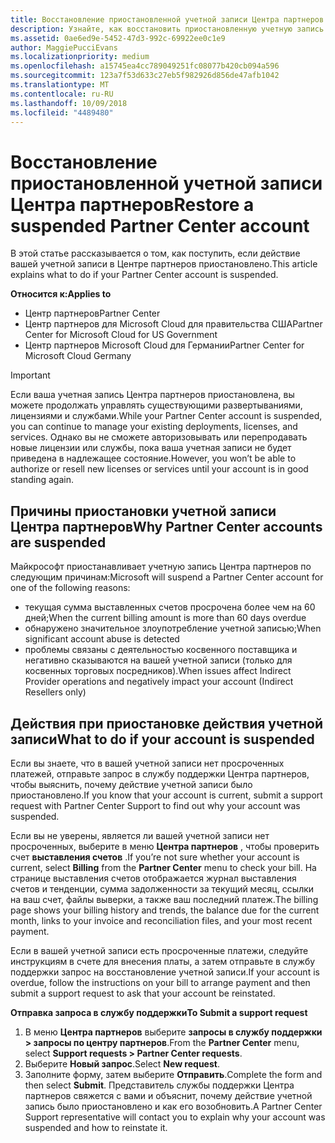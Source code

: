 ```yaml
---
title: Восстановление приостановленной учетной записи Центра партнеров | Центр партнеров
description: Узнайте, как восстановить приостановленную учетную запись Центра партнеров, причины приостановки учетной записи партнера и как можно использовать учетную запись во время приостановки.
ms.assetid: 0ae6ed9e-5452-47d3-992c-69922ee0c1e9
author: MaggiePucciEvans
ms.localizationpriority: medium
ms.openlocfilehash: a15745ea4cc789049251fc08077b420cb094a596
ms.sourcegitcommit: 123a7f53d633c27eb5f982926d856de47afb1042
ms.translationtype: MT
ms.contentlocale: ru-RU
ms.lasthandoff: 10/09/2018
ms.locfileid: "4489480"
---
```

# <a name="restore-a-suspended-partner-center-account"></a><span data-ttu-id="cd74a-103">Восстановление приостановленной учетной записи Центра партнеров</span><span class="sxs-lookup"><span data-stu-id="cd74a-103">Restore a suspended Partner Center account</span></span>

<span data-ttu-id="cd74a-104">В этой статье рассказывается о том, как поступить, если действие вашей учетной записи в Центре партнеров приостановлено.</span><span class="sxs-lookup"><span data-stu-id="cd74a-104">This article explains what to do if your Partner Center account is suspended.</span></span>

**<span data-ttu-id="cd74a-105">Относится к:</span><span class="sxs-lookup"><span data-stu-id="cd74a-105">Applies to</span></span>**

-  <span data-ttu-id="cd74a-106">Центр партнеров</span><span class="sxs-lookup"><span data-stu-id="cd74a-106">Partner Center</span></span>
-  <span data-ttu-id="cd74a-107">Центр партнеров для Microsoft Cloud для правительства США</span><span class="sxs-lookup"><span data-stu-id="cd74a-107">Partner Center for Microsoft Cloud for US Government</span></span>
-  <span data-ttu-id="cd74a-108">Центр партнеров Microsoft Cloud для Германии</span><span class="sxs-lookup"><span data-stu-id="cd74a-108">Partner Center for Microsoft Cloud Germany</span></span>

> [!IMPORTANT]  
> <span data-ttu-id="cd74a-109">Если ваша учетная запись Центра партнеров приостановлена, вы можете продолжать управлять существующими развертываниями, лицензиями и службами.</span><span class="sxs-lookup"><span data-stu-id="cd74a-109">While your Partner Center account is suspended, you can continue to manage your existing deployments, licenses, and services.</span></span> <span data-ttu-id="cd74a-110">Однако вы не сможете авторизовывать или перепродавать новые лицензии или службы, пока ваша учетная записи не будет приведена в надлежащее состояние.</span><span class="sxs-lookup"><span data-stu-id="cd74a-110">However, you won’t be able to authorize or resell new licenses or services until your account is in good standing again.</span></span>

## <a name="why-partner-center-accounts-are-suspended"></a><span data-ttu-id="cd74a-111">Причины приостановки учетной записи Центра партнеров</span><span class="sxs-lookup"><span data-stu-id="cd74a-111">Why Partner Center accounts are suspended</span></span>

<span data-ttu-id="cd74a-112">Майкрософт приостанавливает учетную запись Центра партнеров по следующим причинам:</span><span class="sxs-lookup"><span data-stu-id="cd74a-112">Microsoft will suspend a Partner Center account for one of the following reasons:</span></span>

- <span data-ttu-id="cd74a-113">текущая сумма выставленных счетов просрочена более чем на 60 дней;</span><span class="sxs-lookup"><span data-stu-id="cd74a-113">When the current billing amount is more than 60 days overdue</span></span> 
- <span data-ttu-id="cd74a-114">обнаружено значительное злоупотребление учетной записью;</span><span class="sxs-lookup"><span data-stu-id="cd74a-114">When significant account abuse is detected</span></span>
- <span data-ttu-id="cd74a-115">проблемы связаны с деятельностью косвенного поставщика и негативно сказываются на вашей учетной записи (только для косвенных торговых посредников).</span><span class="sxs-lookup"><span data-stu-id="cd74a-115">When issues affect Indirect Provider operations and negatively impact your account (Indirect Resellers only)</span></span>

## <a name="what-to-do-if-your-account-is-suspended"></a><span data-ttu-id="cd74a-116">Действия при приостановке действия учетной записи</span><span class="sxs-lookup"><span data-stu-id="cd74a-116">What to do if your account is suspended</span></span>

<span data-ttu-id="cd74a-117">Если вы знаете, что в вашей учетной записи нет просроченных платежей, отправьте запрос в службу поддержки Центра партнеров, чтобы выяснить, почему действие учетной записи было приостановлено.</span><span class="sxs-lookup"><span data-stu-id="cd74a-117">If you know that your account is current, submit a support request with Partner Center Support to find out why your account was suspended.</span></span> 

<span data-ttu-id="cd74a-118">Если вы не уверены, является ли вашей учетной записи нет просроченных, выберите в меню **Центра партнеров** , чтобы проверить счет **выставления счетов** .</span><span class="sxs-lookup"><span data-stu-id="cd74a-118">If you’re not sure whether your account is current, select **Billing** from the **Partner Center** menu to check your bill.</span></span> <span data-ttu-id="cd74a-119">На странице выставления счетов отображается журнал выставления счетов и тенденции, сумма задолженности за текущий месяц, ссылки на ваш счет, файлы выверки, а также ваш последний платеж.</span><span class="sxs-lookup"><span data-stu-id="cd74a-119">The billing page shows your billing history and trends, the balance due for the current month, links to your invoice and reconciliation files, and your most recent payment.</span></span>

<span data-ttu-id="cd74a-120">Если в вашей учетной записи есть просроченные платежи, следуйте инструкциям в счете для внесения платы, а затем отправьте в службу поддержки запрос на восстановление учетной записи.</span><span class="sxs-lookup"><span data-stu-id="cd74a-120">If your account is overdue, follow the instructions on your bill to arrange payment and then submit a support request to ask that your account be reinstated.</span></span> 

**<span data-ttu-id="cd74a-121">Отправка запроса в службу поддержки</span><span class="sxs-lookup"><span data-stu-id="cd74a-121">To Submit a support request</span></span>**

1.  <span data-ttu-id="cd74a-122">В меню **Центра партнеров** выберите **запросы в службу поддержки > запросы по центру партнеров**.</span><span class="sxs-lookup"><span data-stu-id="cd74a-122">From the **Partner Center** menu, select **Support requests > Partner Center requests**.</span></span>
2.  <span data-ttu-id="cd74a-123">Выберите **Новый запрос**.</span><span class="sxs-lookup"><span data-stu-id="cd74a-123">Select **New request**.</span></span> 
3.  <span data-ttu-id="cd74a-124">Заполните форму, затем выберите **Отправить**.</span><span class="sxs-lookup"><span data-stu-id="cd74a-124">Complete the form and then select **Submit**.</span></span> <span data-ttu-id="cd74a-125">Представитель службы поддержки Центра партнеров свяжется с вами и объяснит, почему действие учетной запись было приостановлено и как его возобновить.</span><span class="sxs-lookup"><span data-stu-id="cd74a-125">A Partner Center Support representative will contact you to explain why your account was suspended and how to reinstate it.</span></span>



